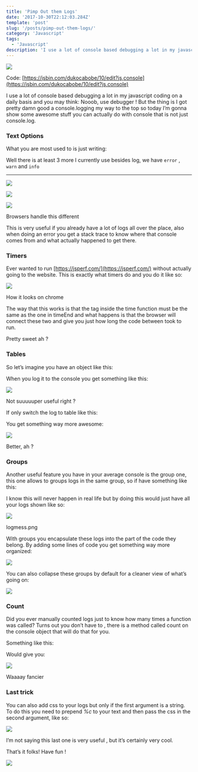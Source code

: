 ```yaml
---
title: 'Pimp Out them Logs'
date: '2017-10-30T22:12:03.284Z'
template: 'post'
slug: '/posts/pimp-out-them-logs/'
category: 'Javascript'
tags:
  - 'Javascript'
description: 'I use a lot of console based debugging a lot in my javascript coding on a daily basis and you may think: Nooob, use debugger ! But the…'
---
```


![](https://cdn-images-1.medium.com/max/800/1*HYkFuYWtiLtXAp23KZhTig.png)

Code: [https://jsbin.com/dukocabobe/10/edit?js,console](https://jsbin.com/dukocabobe/10/edit?js,console)

I use a lot of console based debugging a lot in my javascript coding on a daily basis and you may think: Nooob, use debugger !
But the thing is I got pretty damn good a console.logging my way to the top so today I’m gonna show some awesome stuff you can actually do with console that is not just console.log.

### Text Options

What you are most used to is just writing:

Well there is at least 3 more I currently use besides log, we have `error` , `warn` and `info`

---

![](https://cdn-images-1.medium.com/max/400/1*VExepHvEyuGnNtNzRHBLZw.png)

![](https://cdn-images-1.medium.com/max/400/1*Ck5yHIrwrhFYZiTPMis_SA.png)

![](https://cdn-images-1.medium.com/max/600/1*9mlzL7ZqnDaKpQO7YquBBA.png)

Browsers handle this different

This is very useful if you already have a lot of logs all over the place, also when doing an error you get a stack trace to know where that console comes from and what actually happened to get there.

### Timers

Ever wanted to run [https://jsperf.com/](https://jsperf.com/) without actually going to the website. This is exactly what timers do and you do it like so:

![](https://cdn-images-1.medium.com/max/800/1*-HVePTvgQOR64AxSU2iy6A.png)

How it looks on chrome

The way that this works is that the tag inside the time function must be the same as the one in timeEnd and what happens is that the browser will connect these two and give you just how long the code between took to run.

Pretty sweet ah ?

### Tables

So let’s imagine you have an object like this:

When you log it to the console you get something like this:

![](https://cdn-images-1.medium.com/max/800/1*0qFjfjQ9Wu-SW07aFuVeLw.png)

Not suuuuuper useful right ?

If only switch the log to table like this:

You get something way more awesome:

![](https://cdn-images-1.medium.com/max/800/1*l2gXxYXqulazd_E-LhbOkA.png)

Better, ah ?

### Groups

Another useful feature you have in your average console is the group one, this one allows to groups logs in the same group, so if have something like this:

I know this will never happen in real life but by doing this would just have all your logs shown like so:

![](https://cdn-images-1.medium.com/max/800/1*mCis5NhmyDQDolBg71uPkA.png)

logmess.png

With groups you encapsulate these logs into the part of the code they belong.
By adding some lines of code you get something way more organized:

![](https://cdn-images-1.medium.com/max/800/1*6QXoNqz2JtangJrCvWeUKg.png)

You can also collapse these groups by default for a cleaner view of what’s going on:

![](https://cdn-images-1.medium.com/max/800/1*bhjLNp8doOByJDNoW_PmDg.png)

### Count

Did you ever manually counted logs just to know how many times a function was called?
Turns out you don’t have to , there is a method called count on the console object that will do that for you.

Something like this:

Would give you:

![](https://cdn-images-1.medium.com/max/800/1*-VWk2KOajOIR-i5gVENUIg.png)

Waaaay fancier

### Last trick

You can also add css to your logs but only if the first argument is a string. To do this you need to prepend _%c_ to your text and then pass the css in the second argument, like so:

![](https://cdn-images-1.medium.com/max/800/1*5ePMOapD5kk94_F_4vg5-w.png)

I’m not saying this last one is very useful , but it’s certainly very cool.

That’s it folks! Have fun !

![](https://cdn-images-1.medium.com/max/800/1*kRJ3buv6d1vvGRI74Dw9RQ.gif)
